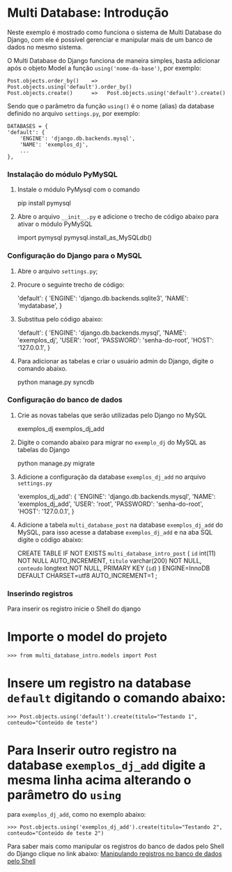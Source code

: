 Multi Database: Introdução
===

Neste exemplo é mostrado como funciona o sistema de Multi Database do Django, com ele é possível gerenciar e manipular 
mais de um banco de dados no mesmo sistema. 

O Multi Database do Django funciona de maneira simples, basta adicionar após o objeto Model a função `using('nome-da-base')`, 
por exemplo:

    Post.objects.order_by()    =>   Post.objects.using('default').order_by()
    Post.objects.create()      =>   Post.objects.using('default').create()

Sendo que o parâmetro da função `using()` é o nome (alias) da database definido no arquivo `settings.py`, por exemplo:

    DATABASES = {
    'default': {
        'ENGINE': 'django.db.backends.mysql',
        'NAME': 'exemplos_dj',
        ...
    },



### Instalação do módulo PyMySQL

1. Instale o módulo PyMysql com o comando 

    pip install pymysql

2. Abre o arquivo `__init__.py` e adicione o trecho de código abaixo para ativar o módulo PyMySQL

    import pymysql
    pymysql.install_as_MySQLdb()



### Configuração do Django para o MySQL

1. Abre o arquivo `settings.py`;

2. Procure o seguinte trecho de código:

    'default': {
        'ENGINE': 'django.db.backends.sqlite3',
        'NAME': 'mydatabase',
    }

3. Substitua pelo código abaixo:

    'default': {
        'ENGINE': 'django.db.backends.mysql',
        'NAME': 'exemplos_dj',
        'USER': 'root',
        'PASSWORD': 'senha-do-root',
        'HOST': '127.0.0.1',
    }

4. Para adicionar as tabelas e criar o usuário admin do Django, digite o comando abaixo.

    python manage.py syncdb



### Configuração do banco de dados

1. Crie as novas tabelas que serão utilizadas pelo Django no MySQL

    exemplos_dj
    exemplos_dj_add

2. Digite o comando abaixo para migrar no `exemplo_dj` do MySQL as tabelas do Django

    python manage.py migrate

3. Adicione a configuração da database `exemplos_dj_add` no arquivo `settings.py`

    'exemplos_dj_add': {
        'ENGINE': 'django.db.backends.mysql',
        'NAME': 'exemplos_dj_add',
        'USER': 'root',
        'PASSWORD': 'senha-do-root',
        'HOST': '127.0.0.1',
    }

4. Adicione a tabela `multi_database_post` na database `exemplos_dj_add` do MySQL, para isso acesse a database 
`exemplos_dj_add` e na aba SQL digite o código abaixo:

    CREATE TABLE IF NOT EXISTS `multi_database_intro_post` (
    `id` int(11) NOT NULL AUTO_INCREMENT,
    `titulo` varchar(200) NOT NULL,
    `conteudo` longtext NOT NULL,
    PRIMARY KEY (`id`)
  ) ENGINE=InnoDB DEFAULT CHARSET=utf8 AUTO_INCREMENT=1 ;



### Inserindo registros

Para inserir os registro inicie o Shell do django

# Importe o model do projeto 

    >>> from multi_database_intro.models import Post

# Insere um registro na database `default` digitando o comando abaixo:

    >>> Post.objects.using('default').create(titulo="Testando 1", conteudo="Conteúdo de teste")

# Para Inserir outro registro na database `exemplos_dj_add` digite a mesma linha acima alterando o parâmetro do `using` 
para `exemplos_dj_add`, como no exemplo abaixo:

    >>> Post.objects.using('exemplos_dj_add').create(titulo="Testando 2", conteudo="Conteúdo de teste 2")



Para saber mais como manipular os registros do banco de dados pelo Shell do Django clique no link abaixo:
[Manipulando registros no banco de dados pelo Shell](manipulando-registros-shell/README.md)